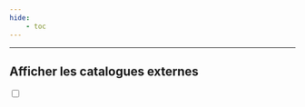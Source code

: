 ```yaml
---
hide:
    - toc
---
```


<script type="text/javascript" src="https://konsilion.github.io/katalog-setup/js/katalog/starter.js" defer></script>
<script type="text/javascript" src="https://konsilion.github.io/katalog-setup/js/functionality/katalog-modif.js" defer></script>
<script type="text/javascript" src="https://konsilion.github.io/katalog-setup/js/functionality/slider-nav.js" defer></script>
<script type="text/javascript" src="https://datami-widget.multi.coop/js/app.js" defer></script>

<div id="DatamiMain"></div>

<hr>

<h2>Afficher les catalogues externes</h2> 

<label class="ksln-switch"><input id="LoadAll" type="checkbox" onclick="document.getElementById('DatamiExternal').classList.toggle('hide');"><span class="slider round"></span></label>

<div id="DatamiExternal" class="hide" style="padding-left:50px; border-left: 1px solid #DDD;"></div>